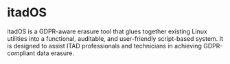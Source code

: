# itadOS
itadOS is a GDPR-aware erasure tool that glues together existing Linux utilities into a functional, auditable, and user-friendly script-based system. It is designed to assist ITAD professionals and technicians in achieving GDPR-compliant data erasure.

